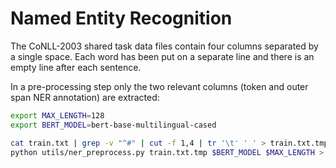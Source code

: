 # Named Entity Recognition

The CoNLL-2003 shared task data files contain four columns separated by a single space. Each word has been put on a separate line and there is an empty line after each sentence.

In a pre-processing step only the two relevant columns (token and outer span NER annotation) are extracted:

```sh
export MAX_LENGTH=128
export BERT_MODEL=bert-base-multilingual-cased

cat train.txt | grep -v "^#" | cut -f 1,4 | tr '\t' ' ' > train.txt.tmp
python utils/ner_preprocess.py train.txt.tmp $BERT_MODEL $MAX_LENGTH > train.txt
```
